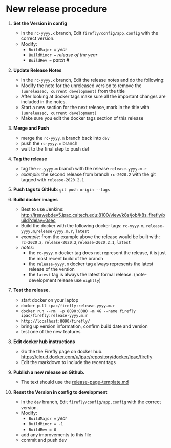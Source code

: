 
# New release procedure

1. **Set the Version in config**
   - In the `rc-yyyy.x` branch, Edit `firefly/config/app.config` with the correct version.
   - Modify:
     - `BuildMajor =` _year_
     - `BuildMinor =` _release of the year_
     - `BuildRev =` _patch #_

1. **Update Release Notes**
   - In the `rc-yyyy.x` branch, Edit the release notes and do the following:
   - Modify the note for the unreleased version to remove the `(unreleased, current development)` from the title
   - After looking at docker tags make sure all the important changes are included in the notes.
   - Start a new section for the next release, mark in the title with `(unreleased, current development)`
   - Make sure you edit the docker tags section of this release
   
1. **Merge and Push**
   - merge the `rc-yyyy.m` branch back into `dev`
   - push the `rc-yyyy.m` branch 
   - wait to the final step to push def
   
1. **Tag the release**
   - tag the `rc-yyyy.m` branch with the release  `release-yyyy.m.r`
   - _example:_ the second release from branch `rc-2020.2` with the git tagged with `release-2020.2.1`
   
1. **Push tags to GitHub**: `git push origin --tags`   

1. **Build docker images**
   - Best to use Jenkins: http://irsawebdev5.ipac.caltech.edu:8100/view/k8s/job/k8s_firefly/build?delay=0sec
   - Build the docker with the following docker tags: `rc-yyyy.m`, `release-yyyy.m`,`release-yyyy.m.r`, `latest` 
   - _example:_ from the example above the release would be built with: `rc-2020.2`, `release-2020.2`,`release-2020.2.1`, `latest`
   - _notes:_ 
       - the `rc-yyyy.m` docker tag does not represent the release, it is just the most recent build of the branch
       - the `release-yyyy.m` docker tag always represents the latest release of the version
       - the `latest` tag is always the latest formal release. (note- development release use `nightly`)
       
1. **Test the release.**
   - start docker on your laptop
   - `docker pull ipac/firefly:release-yyyy.m.r`
   - `docker run --rm  -p 8090:8080 -m 4G --name firefly ipac/firefly:release-yyyy.m.r`
   - `http://localhost:8090/firefly/`
   - bring up version information, confirm build date and version
   - test one of the new features
   
1. **Edit docker hub instructions**
   - Go the the Firefly page on docker hub. https://cloud.docker.com/u/ipac/repository/docker/ipac/firefly
   - Edit the markdown to include the recent tags
      
   
1. **Publish a new release on Github.**
   - The text should use the [release-page-template.md](release-page-template.md)

1. **Reset the Version in config to development**
   - In the `dev` branch, Edit `firefly/config/app.config` with the correct version.
   - Modify:
     - `BuildMajor =` _year_
     - `BuildMinor = -1`
     - `BuildRev = 0`
   - add any improvements to this file
   - commit and push dev

